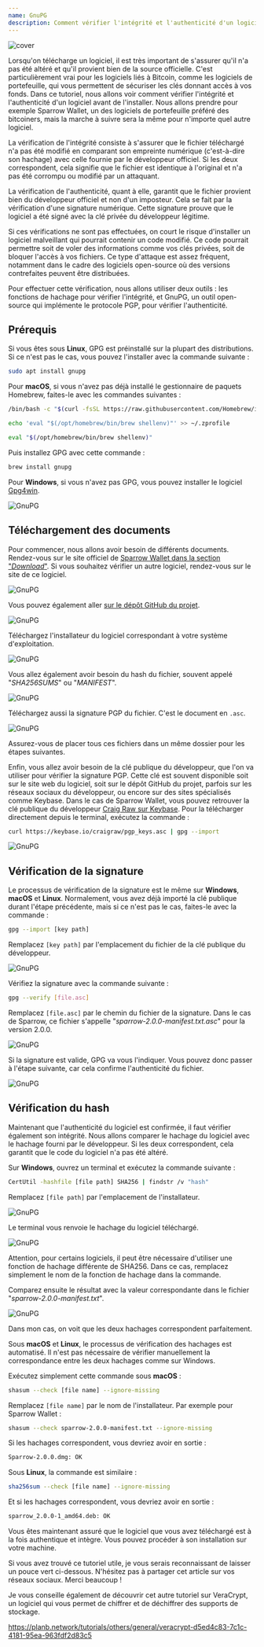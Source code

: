```yaml
---
name: GnuPG
description: Comment vérifier l'intégrité et l'authenticité d'un logiciel ?
---
```

![cover](assets/cover.webp)

Lorsqu'on télécharge un logiciel, il est très important de s'assurer qu'il n'a pas été altéré et qu'il provient bien de la source officielle. C'est particulièrement vrai pour les logiciels liés à Bitcoin, comme les logiciels de portefeuille, qui vous permettent de sécuriser les clés donnant accès à vos fonds. Dans ce tutoriel, nous allons voir comment vérifier l'intégrité et l'authenticité d'un logiciel avant de l'installer. Nous allons prendre pour exemple Sparrow Wallet, un des logiciels de portefeuille préféré des bitcoiners, mais la marche à suivre sera la même pour n'importe quel autre logiciel.

La vérification de l'intégrité consiste à s'assurer que le fichier téléchargé n'a pas été modifié en comparant son empreinte numérique (c'est-à-dire son hachage) avec celle fournie par le développeur officiel. Si les deux correspondent, cela signifie que le fichier est identique à l'original et n'a pas été corrompu ou modifié par un attaquant.

La vérification de l'authenticité, quant à elle, garantit que le fichier provient bien du développeur officiel et non d'un imposteur. Cela se fait par la vérification d'une signature numérique. Cette signature prouve que le logiciel a été signé avec la clé privée du développeur légitime.

Si ces vérifications ne sont pas effectuées, on court le risque d'installer un logiciel malveillant qui pourrait contenir un code modifié. Ce code pourrait permettre soit de voler des informations comme vos clés privées, soit de bloquer l'accès à vos fichiers. Ce type d'attaque est assez fréquent, notamment dans le cadre des logiciels open-source où des versions contrefaites peuvent être distribuées.

Pour effectuer cette vérification, nous allons utiliser deux outils : les fonctions de hachage pour vérifier l'intégrité, et GnuPG, un outil open-source qui implémente le protocole PGP, pour vérifier l'authenticité.

## Prérequis

Si vous êtes sous **Linux**, GPG est préinstallé sur la plupart des distributions. Si ce n'est pas le cas, vous pouvez l'installer avec la commande suivante :

```bash
sudo apt install gnupg
```

Pour **macOS**, si vous n'avez pas déjà installé le gestionnaire de paquets Homebrew, faites-le avec les commandes suivantes :

```bash
/bin/bash -c "$(curl -fsSL https://raw.githubusercontent.com/Homebrew/install/HEAD/install.sh)"
```

```bash
echo 'eval "$(/opt/homebrew/bin/brew shellenv)"' >> ~/.zprofile
```

```bash
eval "$(/opt/homebrew/bin/brew shellenv)"
```

Puis installez GPG avec cette commande :

```bash
brew install gnupg
```

Pour **Windows**, si vous n'avez pas GPG, vous pouvez installer le logiciel [Gpg4win](https://www.gpg4win.org/).

![GnuPG](assets/notext/01.webp)

## Téléchargement des documents

Pour commencer, nous allons avoir besoin de différents documents. Rendez-vous sur le site officiel de [Sparrow Wallet dans la section "*Download*"](https://sparrowwallet.com/download/). Si vous souhaitez vérifier un autre logiciel, rendez-vous sur le site de ce logiciel.

![GnuPG](assets/notext/02.webp)

Vous pouvez également aller [sur le dépôt GitHub du projet](https://github.com/sparrowwallet/sparrow/releases).

![GnuPG](assets/notext/03.webp)

Téléchargez l'installateur du logiciel correspondant à votre système d'exploitation.

![GnuPG](assets/notext/04.webp)

Vous allez également avoir besoin du hash du fichier, souvent appelé "*SHA256SUMS*" ou "*MANIFEST*".

![GnuPG](assets/notext/05.webp)

Téléchargez aussi la signature PGP du fichier. C'est le document en `.asc`.

![GnuPG](assets/notext/06.webp)

Assurez-vous de placer tous ces fichiers dans un même dossier pour les étapes suivantes.

Enfin, vous allez avoir besoin de la clé publique du développeur, que l'on va utiliser pour vérifier la signature PGP. Cette clé est souvent disponible soit sur le site web du logiciel, soit sur le dépôt GitHub du projet, parfois sur les réseaux sociaux du développeur, ou encore sur des sites spécialisés comme Keybase. Dans le cas de Sparrow Wallet, vous pouvez retrouver la clé publique du développeur [Craig Raw sur Keybase](https://keybase.io/craigraw). Pour la télécharger directement depuis le terminal, exécutez la commande :

```bash
curl https://keybase.io/craigraw/pgp_keys.asc | gpg --import
```

![GnuPG](assets/notext/07.webp)

## Vérification de la signature

Le processus de vérification de la signature est le même sur **Windows**, **macOS** et **Linux**. Normalement, vous avez déjà importé la clé publique durant l'étape précédente, mais si ce n'est pas le cas, faites-le avec la commande :

```bash
gpg --import [key path]
```

Remplacez `[key path]` par l'emplacement du fichier de la clé publique du développeur.

![GnuPG](assets/notext/08.webp)

Vérifiez la signature avec la commande suivante :

```bash
gpg --verify [file.asc]
```

Remplacez `[file.asc]` par le chemin du fichier de la signature. Dans le cas de Sparrow, ce fichier s'appelle "*sparrow-2.0.0-manifest.txt.asc*" pour la version 2.0.0.

![GnuPG](assets/notext/09.webp)

Si la signature est valide, GPG va vous l'indiquer. Vous pouvez donc passer à l'étape suivante, car cela confirme l'authenticité du fichier.

![GnuPG](assets/notext/10.webp)

## Vérification du hash

Maintenant que l'authenticité du logiciel est confirmée, il faut vérifier également son intégrité. Nous allons comparer le hachage du logiciel avec le hachage fourni par le développeur. Si les deux correspondent, cela garantit que le code du logiciel n'a pas été altéré.

Sur **Windows**, ouvrez un terminal et exécutez la commande suivante :

```bash
CertUtil -hashfile [file path] SHA256 | findstr /v "hash"
```

Remplacez `[file path]` par l'emplacement de l'installateur.

![GnuPG](assets/notext/11.webp)

Le terminal vous renvoie le hachage du logiciel téléchargé.

![GnuPG](assets/notext/12.webp)

Attention, pour certains logiciels, il peut être nécessaire d'utiliser une fonction de hachage différente de SHA256. Dans ce cas, remplacez simplement le nom de la fonction de hachage dans la commande.

Comparez ensuite le résultat avec la valeur correspondante dans le fichier "*sparrow-2.0.0-manifest.txt*".

![GnuPG](assets/notext/13.webp)

Dans mon cas, on voit que les deux hachages correspondent parfaitement.

Sous **macOS** et **Linux**, le processus de vérification des hachages est automatisé. Il n'est pas nécessaire de vérifier manuellement la correspondance entre les deux hachages comme sur Windows.

Exécutez simplement cette commande sous **macOS** :

```bash
shasum --check [file name] --ignore-missing
```

Remplacez `[file name]` par le nom de l'installateur. Par exemple pour Sparrow Wallet :

```bash
shasum --check sparrow-2.0.0-manifest.txt --ignore-missing
```

Si les hachages correspondent, vous devriez avoir en sortie :

```bash
Sparrow-2.0.0.dmg: OK
```

Sous **Linux**, la commande est similaire :

```bash
sha256sum --check [file name] --ignore-missing
```

Et si les hachages correspondent, vous devriez avoir en sortie :

```bash
sparrow_2.0.0-1_amd64.deb: OK
```

Vous êtes maintenant assuré que le logiciel que vous avez téléchargé est à la fois authentique et intègre. Vous pouvez procéder à son installation sur votre machine.

Si vous avez trouvé ce tutoriel utile, je vous serais reconnaissant de laisser un pouce vert ci-dessous. N'hésitez pas à partager cet article sur vos réseaux sociaux. Merci beaucoup !

Je vous conseille également de découvrir cet autre tutoriel sur VeraCrypt, un logiciel qui vous permet de chiffrer et de déchiffrer des supports de stockage.

https://planb.network/tutorials/others/general/veracrypt-d5ed4c83-7c1c-4181-95ea-963fdf2d83c5
